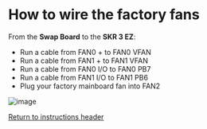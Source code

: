 # How to wire the factory fans

From the **Swap Board** to the **SKR 3 EZ**:

- Run a cable from FAN0 + to FAN0 VFAN
- Run a cable from FAN1 + to FAN1 VFAN
- Run a cable from FAN0 I/O to FAN0 PB7
- Run a cable from FAN1 I/O to FAN1 PB6
- Plug your factory mainboard fan into FAN2

![image](https://github.com/smartwareio/SWIO-Kobra-Max-Adapter-Kit/assets/139072083/a5f0369d-b0ee-48d1-ae40-5952fc0b07bc)

[Return to instructions header](https://github.com/smartwareio/SWIO-Kobra-Max-Adapter-Kit#wiring-the-swap-board-under-development)
